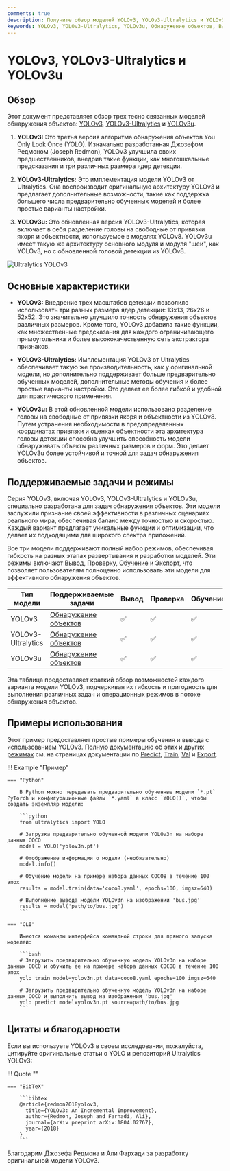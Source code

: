 ```yaml
---
comments: true
description: Получите обзор моделей YOLOv3, YOLOv3-Ultralytics и YOLOv3u. Узнайте о их основных функциях, использовании и поддерживаемых задачах для обнаружения объектов.
keywords: YOLOv3, YOLOv3-Ultralytics, YOLOv3u, Обнаружение объектов, Вывод, Обучение, Ultralytics
---
```


# YOLOv3, YOLOv3-Ultralytics и YOLOv3u

## Обзор

Этот документ представляет обзор трех тесно связанных моделей обнаружения объектов: [YOLOv3](https://pjreddie.com/darknet/yolo/), [YOLOv3-Ultralytics](https://github.com/ultralytics/yolov3) и [YOLOv3u](https://github.com/ultralytics/ultralytics).

1. **YOLOv3:** Это третья версия алгоритма обнаружения объектов You Only Look Once (YOLO). Изначально разработанная Джозефом Редмоном (Joseph Redmon), YOLOv3 улучшила своих предшественников, внедрив такие функции, как многошкальные предсказания и три различных размера ядер детекции.

2. **YOLOv3-Ultralytics:** Это имплементация модели YOLOv3 от Ultralytics. Она воспроизводит оригинальную архитектуру YOLOv3 и предлагает дополнительные возможности, такие как поддержка большего числа предварительно обученных моделей и более простые варианты настройки.

3. **YOLOv3u:** Это обновленная версия YOLOv3-Ultralytics, которая включает в себя разделение головы на свободные от привязки якоря и объектности, используемое в моделях YOLOv8. YOLOv3u имеет такую же архитектуру основного модуля и модуля "шеи", как YOLOv3, но с обновленной головой детекции из YOLOv8.

![Ultralytics YOLOv3](https://raw.githubusercontent.com/ultralytics/assets/main/yolov3/banner-yolov3.png)

## Основные характеристики

- **YOLOv3:** Внедрение трех масштабов детекции позволило использовать три разных размера ядер детекции: 13x13, 26x26 и 52x52. Это значительно улучшило точность обнаружения объектов различных размеров. Кроме того, YOLOv3 добавила такие функции, как множественные предсказания для каждого ограничивающего прямоугольника и более высококачественную сеть экстрактора признаков.

- **YOLOv3-Ultralytics:** Имплементация YOLOv3 от Ultralytics обеспечивает такую же производительность, как у оригинальной модели, но дополнительно поддерживает больше предварительно обученных моделей, дополнительные методы обучения и более простые варианты настройки. Это делает ее более гибкой и удобной для практического применения.

- **YOLOv3u:** В этой обновленной модели использовано разделение головы на свободные от привязки якоря и объектности из YOLOv8. Путем устранения необходимости в предопределенных координатах привязки и оценках объектности эта архитектура головы детекции способна улучшить способность модели обнаруживать объекты различных размеров и форм. Это делает YOLOv3u более устойчивой и точной для задач обнаружения объектов.

## Поддерживаемые задачи и режимы

Серия YOLOv3, включая YOLOv3, YOLOv3-Ultralytics и YOLOv3u, специально разработана для задач обнаружения объектов. Эти модели заслужили признание своей эффективности в различных сценариях реального мира, обеспечивая баланс между точностью и скоростью. Каждый вариант предлагает уникальные функции и оптимизации, что делает их подходящими для широкого спектра приложений.

Все три модели поддерживают полный набор режимов, обеспечивая гибкость на разных этапах развертывания и разработки моделей. Эти режимы включают [Вывод](../modes/predict.md), [Проверку](../modes/val.md), [Обучение](../modes/train.md) и [Экспорт](../modes/export.md), что позволяет пользователям полноценно использовать эти модели для эффективного обнаружения объектов.

| Тип модели         | Поддерживаемые задачи                      | Вывод | Проверка | Обучение | Экспорт |
|--------------------|--------------------------------------------|-------|----------|----------|---------|
| YOLOv3             | [Обнаружение объектов](../tasks/detect.md) | ✅     | ✅        | ✅        | ✅       |
| YOLOv3-Ultralytics | [Обнаружение объектов](../tasks/detect.md) | ✅     | ✅        | ✅        | ✅       |
| YOLOv3u            | [Обнаружение объектов](../tasks/detect.md) | ✅     | ✅        | ✅        | ✅       |

Эта таблица предоставляет краткий обзор возможностей каждого варианта модели YOLOv3, подчеркивая их гибкость и пригодность для выполнения различных задач и операционных режимов в потоке обнаружения объектов.

## Примеры использования

Этот пример предоставляет простые примеры обучения и вывода с использованием YOLOv3. Полную документацию об этих и других [режимах](../modes/index.md) см. на страницах документации по [Predict](../modes/predict.md), [Train](../modes/train.md), [Val](../modes/val.md) и [Export](../modes/export.md).

!!! Example "Пример"

    === "Python"

        В Python можно передавать предварительно обученные модели `*.pt` PyTorch и конфигурационные файлы `*.yaml` в класс `YOLO()`, чтобы создать экземпляр модели:

        ```python
        from ultralytics import YOLO

        # Загрузка предварительно обученной модели YOLOv3n на наборе данных COCO
        model = YOLO('yolov3n.pt')

        # Отображение информации о модели (необязательно)
        model.info()

        # Обучение модели на примере набора данных COCO8 в течение 100 эпох
        results = model.train(data='coco8.yaml', epochs=100, imgsz=640)

        # Выполнение вывода модели YOLOv3n на изображении 'bus.jpg'
        results = model('path/to/bus.jpg')
        ```

    === "CLI"

        Имеются команды интерфейса командной строки для прямого запуска моделей:

        ```bash
        # Загрузить предварительно обученную модель YOLOv3n на наборе данных COCO и обучить ее на примере набора данных COCO8 в течение 100 эпох
        yolo train model=yolov3n.pt data=coco8.yaml epochs=100 imgsz=640

        # Загрузить предварительно обученную модель YOLOv3n на наборе данных COCO и выполнить вывод на изображении 'bus.jpg'
        yolo predict model=yolov3n.pt source=path/to/bus.jpg
        ```

## Цитаты и благодарности

Если вы используете YOLOv3 в своем исследовании, пожалуйста, цитируйте оригинальные статьи о YOLO и репозиторий Ultralytics YOLOv3:

!!! Quote ""

    === "BibTeX"

        ```bibtex
        @article{redmon2018yolov3,
          title={YOLOv3: An Incremental Improvement},
          author={Redmon, Joseph and Farhadi, Ali},
          journal={arXiv preprint arXiv:1804.02767},
          year={2018}
        }
        ```

Благодарим Джозефа Редмона и Али Фархади за разработку оригинальной модели YOLOv3.
